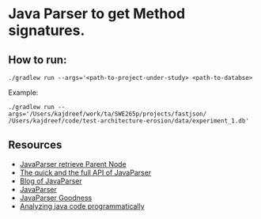 # Java Parser to get Method signatures.

## How to run:

```
./gradlew run --args='<path-to-project-under-study> <path-to-databse>
```

Example:

```
./gradlew run --args='/Users/kajdreef/work/ta/SWE265p/projects/fastjson/ /Users/kajdreef/code/test-architecture-erosion/data/experiment_1.db'
```


## Resources
+ [JavaParser retrieve Parent Node](https://stackoverflow.com/questions/54007866/javaparser-how-to-retrieve-all-parentnode-names-from-methoddeclaration)
+ [The quick and the full API of JavaParser](https://matozoid.github.io/2017/10/15/javaparser-quick-full-api.html)
+ [Blog of JavaParser](https://matozoid.github.io/)
+ [JavaParser](https://javaparser.org/)
+ [JavaParser Goodness](https://github.com/matozoid/javaparser-goodness)
+ [Analyzing java code programmatically](https://tomassetti.me/getting-started-with-javaparser-analyzing-java-code-programmatically/)